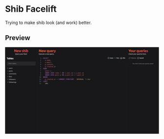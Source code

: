 # Shib Facelift

Trying to make shib look (and work) better.

## Preview

![Preview image](preview.jpeg)
